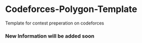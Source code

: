# Codeforces-Polygon-Template
Template for contest preperation on codeforces


### New Information will be added soon
